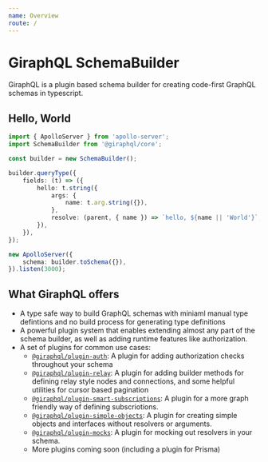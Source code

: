 ```yaml
---
name: Overview
route: /
---
```


# GiraphQL SchemaBuilder

GiraphQL is a plugin based schema builder for creating code-first GraphQL schemas in typescript.

## Hello, World

```typescript
import { ApolloServer } from 'apollo-server';
import SchemaBuilder from '@giraphql/core';

const builder = new SchemaBuilder();

builder.queryType({
    fields: (t) => ({
        hello: t.string({
            args: {
                name: t.arg.string({}),
            },
            resolve: (parent, { name }) => `hello, ${name || 'World'}`,
        }),
    }),
});

new ApolloServer({
    schema: builder.toSchema({}),
}).listen(3000);
```

## What GiraphQL offers

-   A type safe way to build GraphQL schemas with miniaml manual type defintions and no build
    process for generating type definitions
-   A powerful plugin system that enables extending almost any part of the schema builder, as well
    as adding runtime features like authorization.
-   A set of plugins for common use cases:
    -   [`@giraphql/plugin-auth`](/plugins-auth): A plugin for adding authorization checks
        throughout your schema
    -   [`@giraphql/plugin-relay`](/plugins-relay): A plugin for adding builder methods for defining
        relay style nodes and connections, and some helpful utilities for cursor based pagination
    -   [`@giraphql/plugin-smart-subscriptions`](/plugins-smart-subscriptions): A plugin for a more
        graph friendly way of defining subscriotions.
    -   [`@giraphql/plugin-simple-objects`](/plugins-simple-objects): A plugin for creating simple
        objects and interfaces without resolvers or arguments.
    -   [`@giraphql/plugin-mocks`](/plugins-mocks): A plugin for mocking out resolvers in your
        schema.
    -   More plugins coming soon (including a plugin for Prisma)
